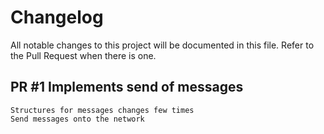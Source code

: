 # Changelog
All notable changes to this project will be documented in this file.
Refer to the Pull Request when there is one.

## PR #1 Implements send of messages
    Structures for messages changes few times
    Send messages onto the network
